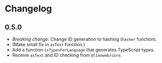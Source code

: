 # Changelog

## 0.5.0

* _Breaking change:_ Change ID generation to hashing (`hasher` function).
* (Make small fix in `asText` function.)
* Add a function `tsTypesForLanguage` that generates TypeScript types.
* Receive `asText` and ID checking from `@lionweb/core`.

